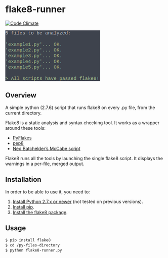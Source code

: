 # flake8-runner

[![Code Climate](https://codeclimate.com/github/nhquiroz/flake8-runner/badges/gpa.svg)](https://codeclimate.com/github/nhquiroz/flake8-runner)

![test-ok](https://github.com/nhquiroz/flake8-runner/blob/master/screenshots/test_ok.png)

## Overview

A simple python (2.7.6) script that runs flake8 on every .py file, from the current directory.  

Flake8 is a static analysis and syntax checking tool. It works as a wrapper around these tools:

- [PyFlakes](https://pypi.python.org/pypi/pyflakes)
- [pep8](https://pypi.python.org/pypi/pep8)
- [Ned Batchelder’s McCabe script](https://pypi.python.org/pypi/mccabe)

Flake8 runs all the tools by launching the single flake8 script. It displays the warnings in a per-file, merged output.  

## Installation
In order to be able to use it, you need to:  

1. [Install Python 2.7.x or newer](https://www.python.org/downloads/) (not tested on previous versions).  
2. [Install pip](https://pip.pypa.io/en/latest/installing.html).    
3. [Install the flake8 package](https://pypi.python.org/pypi/flake8).  

## Usage

```
$ pip install flake8
$ cd /py-files-directory
$ python flake8-runner.py
```
